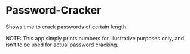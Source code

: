 # Password-Cracker
 Shows time to crack passwords of certain length. 
 
 NOTE: This app simply prints numbers for illustrative purposes only, and isn't to be used for actual password cracking.
